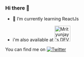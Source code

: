 

### Hi there 👋


<!--**Mj-Techs/Mj-Techs** is a ✨ _special_ ✨ repository because its `README.md` (this file) appears on your GitHub profile.-->

- 🌱 I’m currently learning ReactJs
<!-- - 👯 I’m looking to collaborate on ...
- 🤔 I’m looking for help with ...
- 💬 Ask me about ...
- 📫 How to reach me: ...
- 😄 Pronouns: ...
- ⚡ Fun fact: ...
-->

<!-- Actual text -->
- i'm also available at <a href="https://dev.to/mjtechs">
  <img src="https://d2fltix0v2e0sb.cloudfront.net/dev-badge.svg" alt="Mrityunjay's DEV Profile" height="50" width="50">
</a>
      

You can find me on [![Twitter][1.2]][1]

<!-- Icons -->

[1.2]: http://i.imgur.com/wWzX9uB.png (twitter icon without padding)
[2.2]: https://raw.githubusercontent.com/MartinHeinz/MartinHeinz/master/linkedin-3-16.png (LinkedIn icon without padding)

<!-- Links to your social media accounts -->

[1]: https://twitter.com/@Mrityu_njay
[2]: https://www.linkedin.com/in/mrityunjay-kumar-432b5215a/
